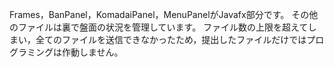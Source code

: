 Frames，BanPanel，KomadaiPanel，MenuPanelがJavafx部分です。
その他のファイルは裏で盤面の状況を管理しています。
ファイル数の上限を超えてしまい，全てのファイルを送信できなかったため，提出したファイルだけではプログラミングは作動しません。